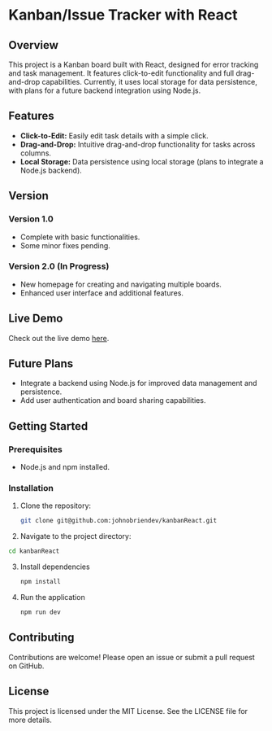 # Kanban/Issue Tracker with React

## Overview
This project is a Kanban board built with React, designed for error tracking and task management. It features click-to-edit functionality and full drag-and-drop capabilities. Currently, it uses local storage for data persistence, with plans for a future backend integration using Node.js.

## Features
- **Click-to-Edit:** Easily edit task details with a simple click.
- **Drag-and-Drop:** Intuitive drag-and-drop functionality for tasks across columns.
- **Local Storage:** Data persistence using local storage (plans to integrate a Node.js backend).

## Version
### Version 1.0
- Complete with basic functionalities.
- Some minor fixes pending.

### Version 2.0 (In Progress)
- New homepage for creating and navigating multiple boards.
- Enhanced user interface and additional features.

## Live Demo
Check out the live demo [here](https://johns-kanban.netlify.app/).

## Future Plans
- Integrate a backend using Node.js for improved data management and persistence.
- Add user authentication and board sharing capabilities.

## Getting Started
### Prerequisites
- Node.js and npm installed.

### Installation
1. Clone the repository:
   ```bash
   git clone git@github.com:johnobriendev/kanbanReact.git
   ```
2. Navigate to the project directory:
```bash
cd kanbanReact
```
3. Install dependencies
   ```bash
   npm install
   ```
3. Run the application
   ```bash
   npm run dev
   ```
## Contributing
Contributions are welcome! Please open an issue or submit a pull request on GitHub.

## License
This project is licensed under the MIT License. See the LICENSE file for more details.
